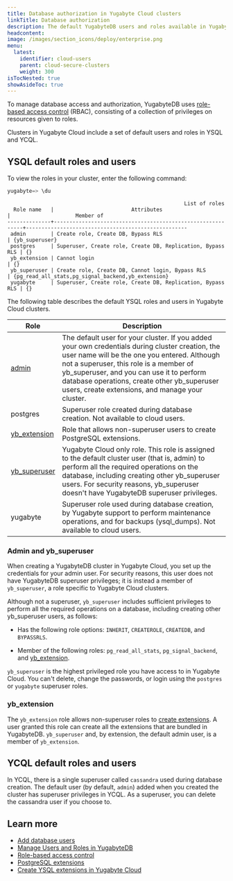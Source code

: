 ```yaml
---
title: Database authorization in Yugabyte Cloud clusters
linkTitle: Database authorization
description: The default YugabyteDB users and roles available in Yugabyte Cloud clusters.
headcontent:
image: /images/section_icons/deploy/enterprise.png
menu:
  latest:
    identifier: cloud-users
    parent: cloud-secure-clusters
    weight: 300
isTocNested: true
showAsideToc: true
---
```


To manage database access and authorization, YugabyteDB uses [role-based access control](../../../secure/authorization/) (RBAC), consisting of a collection of privileges on resources given to roles.

Clusters in Yugabyte Cloud include a set of default users and roles in YSQL and YCQL.

## YSQL default roles and users

To view the roles in your cluster, enter the following command:

```sql
yugabyte=> \du
```

```output
                                                         List of roles
  Role name   |                         Attributes                         |                     Member of
--------------+------------------------------------------------------------+----------------------------------------------------
 admin        | Create role, Create DB, Bypass RLS                         | {yb_superuser}
 postgres     | Superuser, Create role, Create DB, Replication, Bypass RLS | {}
 yb_extension | Cannot login                                               | {}
 yb_superuser | Create role, Create DB, Cannot login, Bypass RLS           | {pg_read_all_stats,pg_signal_backend,yb_extension}
 yugabyte     | Superuser, Create role, Create DB, Replication, Bypass RLS | {}
```

The following table describes the default YSQL roles and users in Yugabyte Cloud clusters.

<!-- Portions of this table are also under RBAC in core docs -->

| Role | Description |
| --- | --- |
| [admin](#admin-and-yb-superuser) | The default user for your cluster. If you added your own credentials during cluster creation, the user name will be the one you entered. Although not a superuser, this role is a member of yb_superuser, and you can use it to perform database operations, create other yb_superuser users, create extensions, and manage your cluster. |
| postgres | Superuser role created during database creation. Not available to cloud users. |
| [yb_extension](#yb-extension) | Role that allows non-superuser users to create PostgreSQL extensions. |
| [yb_superuser](#admin-and-yb-superuser) | Yugabyte Cloud only role. This role is assigned to the default cluster user (that is, admin) to perform all the required operations on the database, including creating other yb_superuser users. For security reasons, yb_superuser doesn't have YugabyteDB superuser privileges. |
| yugabyte | Superuser role used during database creation, by Yugabyte support to perform maintenance operations, and for backups (ysql_dumps). Not available to cloud users. |

### Admin and yb_superuser

When creating a YugabyteDB cluster in Yugabyte Cloud, you set up the credentials for your admin user. For security reasons, this user does not have YugabyteDB superuser privileges; it is instead a member of `yb_superuser`, a role specific to Yugabyte Cloud clusters.

Although not a superuser, `yb_superuser` includes sufficient privileges to perform all the required operations on a database, including creating other yb_superuser users, as follows:

- Has the following role options: `INHERIT`, `CREATEROLE`, `CREATEDB`, and `BYPASSRLS`.

- Member of the following roles: `pg_read_all_stats`, `pg_signal_backend`, and [yb_extension](#yb-extension).

`yb_superuser` is the highest privileged role you have access to in Yugabyte Cloud. You can't delete, change the passwords, or login using the `postgres` or `yugabyte` superuser roles.

### yb_extension

The `yb_extension` role allows non-superuser roles to [create extensions](../../cloud-clusters/add-extensions/). A user granted this role can create all the extensions that are bundled in YugabyteDB. `yb_superuser` and, by extension, the default admin user, is a member of `yb_extension`.

## YCQL default roles and users

In YCQL, there is a single superuser called `cassandra` used during database creation. The default user (by default, `admin`) added when you created the cluster has superuser privileges in YCQL. As a superuser, you can delete the cassandra user if you choose to.

## Learn more

- [Add database users](../add-users/)
- [Manage Users and Roles in YugabyteDB](../../../secure/authorization/create-roles/)
- [Role-based access control](../../../secure/authorization/)
- [PostgreSQL extensions](../../../explore/ysql-language-features/pg-extensions/)
- [Create YSQL extensions in Yugabyte Cloud](../../cloud-clusters/add-extensions/)
